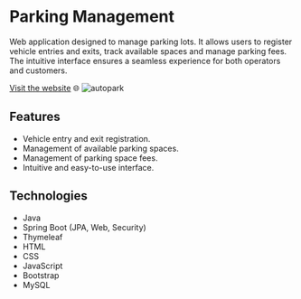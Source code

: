 # Parking Management
Web application designed to manage parking lots. It allows users to register vehicle entries and exits, track available spaces and manage parking fees. The intuitive interface ensures a seamless experience for both operators and customers.

[Visit the website](https://spring-parking-management.onrender.com/) 🌐
![autopark](https://github.com/user-attachments/assets/d6e93feb-ff33-4edf-a633-ad1cfca1452a)


## Features
- Vehicle entry and exit registration.
- Management of available parking spaces.
- Management of parking space fees.
- Intuitive and easy-to-use interface.

## Technologies
- Java
- Spring Boot (JPA, Web, Security)
- Thymeleaf
- HTML
- CSS
- JavaScript
- Bootstrap
- MySQL
